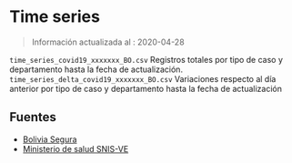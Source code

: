 # Time series
> Información actualizada al : 2020-04-28

`time_series_covid19_xxxxxxx_BO.csv`  Registros totales por tipo de caso y departamento hasta la fecha de actualización. 
`time_series_delta_covid19_xxxxxxx_BO.csv`  Variaciones respecto al día anterior por tipo de caso y departamento hasta la fecha de actualización


## Fuentes

* [Bolivia Segura](https://www.boliviasegura.gob.bo/)
* [Ministerio de salud SNIS-VE](https://snis.minsalud.gob.bo/)


